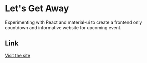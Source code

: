 # Let's Get Away
  
Experimenting with React and material-ui to create a frontend only countdown and informative website for upcoming event.


## Link
[Visit the site](https://statuesque-books.surge.sh/)

